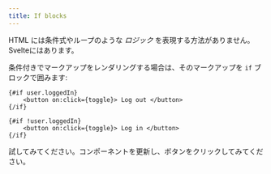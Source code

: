 ```yaml
---
title: If blocks
---
```


HTML には条件式やループのような _ロジック_ を表現する方法がありません。Svelteにはあります。

条件付きでマークアップをレンダリングする場合は、そのマークアップを `if` ブロックで囲みます:

```svelte
{#if user.loggedIn}
	<button on:click={toggle}> Log out </button>
{/if}

{#if !user.loggedIn}
	<button on:click={toggle}> Log in </button>
{/if}
```

試してみてください。コンポーネントを更新し、ボタンをクリックしてみてください。
